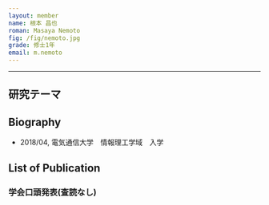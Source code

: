 ```yaml
---
layout: member
name: 根本 昌也
roman: Masaya Nemoto
fig: /fig/nemoto.jpg
grade: 修士1年
email: m.nemoto
---
```


---


## 研究テーマ

## Biography
- 2018/04, 電気通信大学　情報理工学域　入学


## List of Publication

### 学会口頭発表(査読なし)
